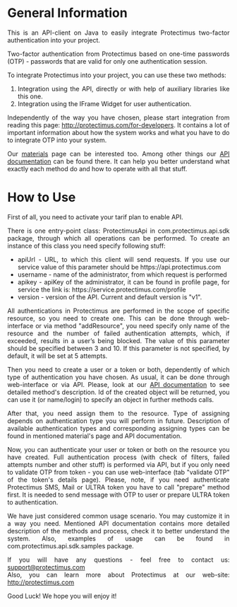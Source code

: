  General Information
===========================
<div style="text-align: justify;">
This is an API-client on Java to easily integrate Protectimus two-factor authentication into your project. 

Two-factor authentication from Protectimus based on one-time passwords (OTP) - passwords that are valid for only one authentication session.

To integrate Protectimus into your project, you can use these two methods:<br/>
1) Integration using the API, directly or with help of auxiliary libraries like this one.<br/>
2) Integration using the IFrame Widget for user authentication. 

Independently of the way you have chosen, please start integration from reading this page: http://protectimus.com/for-developers. It contains a lot of important information about how the system works and what you have to do to integrate OTP into your system.

Our <a href="http://protectimus.com/materials">materials</a> page can be interested too. Among other things our <a href="http://protectimus.com/images/pdf/Protectimus_API_manual_en.pdf">API documentation</a> can be found there. It can help you better understand what exactly each method do and how to operate with all that stuff.

How to Use
===========================
First of all, you need to activate your tarif plan to enable API.

There is one entry-point class: ProtectimusApi in com.protectimus.api.sdk package, through which all operations can be performed. To create an instance of this class you need specify following stuff:
<ul>
<li>apiUrl - URL, to which this client will send requests. If you use our service value of this parameter should be  https://api.protectimus.com</li>
<li>username - name of the administrator, from which request is performed</li>
<li>apikey - apiKey of the administrator, it can be found in profile page, for service the link is: https://service.protectimus.com/profile</li>
<li>version - version of the API. Current and default version is "v1". </li>
</ul>

All authentications in Protectimus are performed in the scope of specific resource, so you need to create one. This can be done through web-interface or via method "addResource", you need specify only name of the resource and the number of failed authentication attempts, which, if exceeded, results in a user’s being blocked. The value of this parameter  should be specified between 3 and 10. If this parameter is not specified, by default, it will be set at 5 attempts.

Then you need to create a user or a token or both, dependently of which type of authentication you have chosen. As usual, it can be done through web-interface or via API. Please, look at our <a href="http://protectimus.com/images/pdf/Protectimus_API_manual_en.pdf">API documentation</a> to see detailed method's description. Id of the created object will be returned, you can use it (or name/login) to specify an object in further methods calls.

After that, you need assign them to the resource. Type of assigning depends on authentication type you will perform in future. Description of available authentication types and corresponding assigning types can be found in mentioned material's page and API documentation.

Now, you can authenticate your user or token or both on the resource you have created. Full authentication process (with check of filters, failed attempts number and other stuff) is performed via API, but if you only need to validate OTP from token - you can use web-interface (tab "validate OTP" of the token's details page).
Please, note, if you need authenticate Protectimus SMS, Mail or ULTRA token you have to call "prepare" method first. It is needed to send message with OTP to user or prepare ULTRA token to authentication. 

We have just considered common usage scenario. You may customize it in a way you need. Mentioned API documentation contains more detailed description of the methods and process, check it to better understand the system. 
Also, examples of usage can be found in com.protectimus.api.sdk.samples package.

If you will have any questions - feel free to contact us: support@protectimus.com<br/>
Also, you can learn more about Protectimus at our web-site: http://protectimus.com

Good Luck! We hope you will enjoy it!

<div>